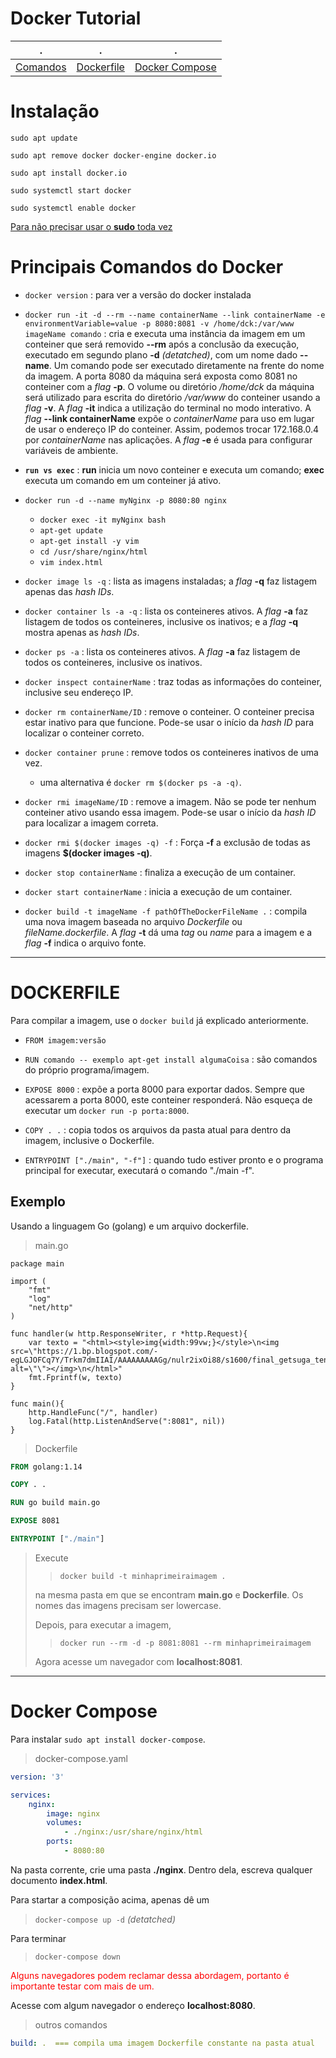 # Docker Tutorial

|.                                           | .                        | .
|--------------------------------------------|--------------------------|---------------------
| [Comandos](#principais-comandos-do-docker) | [Dockerfile](#dockerfile)| [Docker Compose](#docker-compose)

# Instalação

`sudo apt update`

`sudo apt remove docker docker-engine docker.io`

`sudo apt install docker.io`

`sudo systemctl start docker`

`sudo systemctl enable docker`

[Para não precisar usar o **sudo** toda vez](https://docs.docker.com/engine/install/linux-postinstall/#manage-docker-as-a-non-root-user)


# Principais Comandos do Docker

- `docker version` : para ver a versão do docker instalada

- `docker run -it -d --rm --name containerName --link containerName -e environmentVariable=value -p 8080:8081 -v /home/dck:/var/www imageName comando` : cria e executa uma instância da imagem em um conteiner que será removido **--rm** após a conclusão da execução, executado em segundo plano **-d** _(detatched)_, com um nome dado **--name**. Um comando pode ser executado diretamente na frente do nome da imagem. A porta 8080 da máquina será exposta como 8081 no conteiner com a _flag_ **-p**. O volume ou diretório _/home/dck_ da máquina será utilizado para escrita do diretório _/var/www_ do conteiner usando a _flag_ **-v**. A _flag_ **-it** indica a utilização do terminal no modo interativo. A _flag_ **--link containerName** expõe o _containerName_ para uso em lugar de usar o endereço IP do conteiner. Assim, podemos trocar 172.168.0.4 por _containerName_ nas aplicações. A _flag_ **-e** é usada para configurar variáveis de ambiente.

- **`run vs exec`** : **run** inicia um novo conteiner e executa um comando; **exec** executa um comando em um conteiner já ativo.

- `docker run -d --name myNginx -p 8080:80 nginx` 
  - `docker exec -it myNginx bash` 
  - `apt-get update`
  - `apt-get install -y vim`
  - `cd /usr/share/nginx/html`
  - `vim index.html`

- `docker image ls -q` : lista as imagens instaladas; a _flag_ **-q** faz listagem apenas das _hash IDs_.

- `docker container ls -a -q` : lista os conteineres ativos. A _flag_ **-a** faz listagem de todos os conteineres, inclusive os inativos; e a _flag_ **-q** mostra apenas as _hash IDs_.

- `docker ps -a` : lista os conteineres ativos. A _flag_ **-a** faz listagem de todos os conteineres, inclusive os inativos.

- `docker inspect containerName` : traz todas as informações do conteiner, inclusive seu endereço IP.

- `docker rm containerName/ID` : remove o conteiner. O conteiner precisa estar inativo para que funcione. Pode-se usar o início da _hash ID_ para localizar o conteiner correto.

- `docker container prune` : remove todos os conteineres inativos de uma vez.
  - uma alternativa é `docker rm $(docker ps -a -q)`.

- `docker rmi imageName/ID` : remove a imagem. Não se pode ter nenhum conteiner ativo usando essa imagem. Pode-se usar o início da _hash ID_ para localizar a imagem correta.

- `docker rmi $(docker images -q) -f` : Força **-f** a exclusão de todas as imagens **$(docker images -q)**.

- `docker stop containerName` : finaliza a execução de um container.

- `docker start containerName` : inicia a execução de um container.

- `docker build -t imageName -f pathOfTheDockerFileName .` : compila uma nova imagem baseada no arquivo _Dockerfile_ ou _fileName.dockerfile_. A _flag_ **-t** dá uma _tag_ ou _name_ para a imagem e a _flag_ **-f** indica o arquivo fonte.









---
# DOCKERFILE

Para compilar a imagem, use o `docker build` já explicado anteriormente.

- `FROM imagem:versão`

- `RUN comando -- exemplo apt-get install algumaCoisa` : são comandos do próprio programa/imagem.

- `EXPOSE 8000` : expõe a porta 8000 para exportar dados. Sempre que acessarem a porta 8000, este conteiner responderá. Não esqueça de executar um `docker run -p porta:8000`.

- `COPY . .` : copia todos os arquivos da pasta atual para dentro da imagem, inclusive o Dockerfile.

- `ENTRYPOINT ["./main", "-f"]` : quando tudo estiver pronto e o programa principal for executar, executará o comando "./main -f".
























## Exemplo

Usando a linguagem Go (golang) e um arquivo dockerfile.

> main.go
```golang
package main

import (
    "fmt"
    "log"
    "net/http"
)

func handler(w http.ResponseWriter, r *http.Request){
    var texto = "<html><style>img{width:99vw;}</style>\n<img src=\"https://1.bp.blogspot.com/-egLGJOFCq7Y/Trkm7dmIIAI/AAAAAAAAAGg/nulr2ixOi88/s1600/final_getsuga_tenshou_by_24352345.jpg\" alt=\"\"></img>\n</html>"
    fmt.Fprintf(w, texto)
}

func main(){
    http.HandleFunc("/", handler)
    log.Fatal(http.ListenAndServe(":8081", nil))
}
```


> Dockerfile
```dockerfile
FROM golang:1.14

COPY . . 

RUN go build main.go

EXPOSE 8081

ENTRYPOINT ["./main"]
```

> Execute
> 
> > `docker build -t minhaprimeiraimagem .` 
>
> na mesma pasta em que se encontram **main.go** e **Dockerfile**.  Os nomes das imagens precisam ser lowercase.
> 
> Depois, para executar a imagem,
> 
> > `docker run --rm -d -p 8081:8081 --rm minhaprimeiraimagem`
> 
> Agora acesse um navegador com **localhost:8081**.




















---
# Docker Compose

Para instalar `sudo apt install docker-compose`.

> docker-compose.yaml
```yaml
version: '3'

services:
    nginx:
        image: nginx
        volumes: 
            - ./nginx:/usr/share/nginx/html
        ports:
            - 8080:80

```


Na pasta corrente, crie uma pasta **./nginx**. Dentro dela, escreva qualquer documento **index.html**.


Para startar a composição acima, apenas dê um
> `docker-compose up -d` _(detatched)_

Para terminar
> `docker-compose down`

<p style="color:red">Alguns navegadores podem reclamar dessa abordagem, portanto é importante testar com mais de um.</p>

Acesse com algum navegador o endereço **localhost:8080**.

> outros comandos
```yaml
build: .  === compila uma imagem Dockerfile constante na pasta atual

```